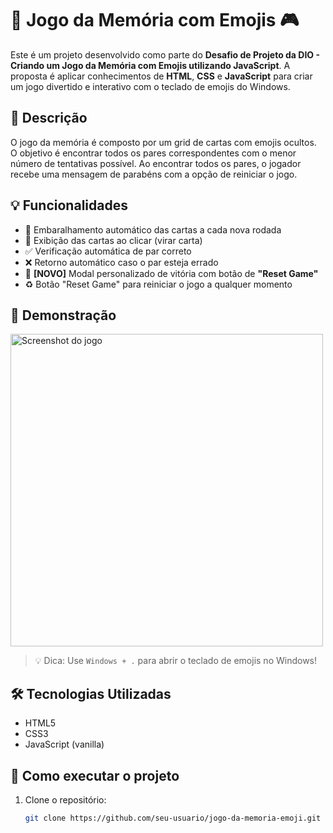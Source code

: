 # 🧠 Jogo da Memória com Emojis 🎮

Este é um projeto desenvolvido como parte do **Desafio de Projeto da DIO - Criando um Jogo da Memória com Emojis utilizando JavaScript**. A proposta é aplicar conhecimentos de **HTML**, **CSS** e **JavaScript** para criar um jogo divertido e interativo com o teclado de emojis do Windows.

## 📌 Descrição

O jogo da memória é composto por um grid de cartas com emojis ocultos. O objetivo é encontrar todos os pares correspondentes com o menor número de tentativas possível. Ao encontrar todos os pares, o jogador recebe uma mensagem de parabéns com a opção de reiniciar o jogo.

## 💡 Funcionalidades

- 🔁 Embaralhamento automático das cartas a cada nova rodada
- 🧠 Exibição das cartas ao clicar (virar carta)
- ✅ Verificação automática de par correto
- ❌ Retorno automático caso o par esteja errado
- 🎉 **[NOVO]** Modal personalizado de vitória com botão de **"Reset Game"**
- ♻️ Botão "Reset Game" para reiniciar o jogo a qualquer momento

## 📸 Demonstração

<img src="Jogo.png" alt="Screenshot do jogo" width="500"/>

> 💡 Dica: Use `Windows + .` para abrir o teclado de emojis no Windows!

## 🛠️ Tecnologias Utilizadas

- HTML5
- CSS3
- JavaScript (vanilla)

## 🚀 Como executar o projeto

1. Clone o repositório:
   ```bash
   git clone https://github.com/seu-usuario/jogo-da-memoria-emoji.git
